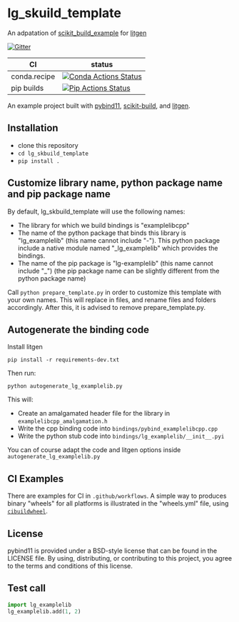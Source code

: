 lg_skuild_template
==============

An adpatation of [scikit_build_example](https://github.com/pybind/scikit_build_example) for [litgen](https://github.com/pthom/litgen)

[![Gitter][gitter-badge]][gitter-link]

|      CI              | status |
|----------------------|--------|
| conda.recipe         | [![Conda Actions Status][actions-conda-badge]][actions-conda-link] |
| pip builds           | [![Pip Actions Status][actions-pip-badge]][actions-pip-link] |



An example project built with [pybind11](https://github.com/pybind/pybind11), 
[scikit-build](https://scikit-build.readthedocs.io/en/latest/), and [litgen](https://github.com/pthom/litgen). 


[gitter-badge]:            https://badges.gitter.im/pybind/Lobby.svg
[gitter-link]:             https://gitter.im/pybind/Lobby
[actions-badge]:           https://github.com/pthom/lg_skbuild_template/workflows/Tests/badge.svg
[actions-conda-link]:      https://github.com/pthom/lg_skbuild_template/actions?query=workflow%3AConda
[actions-conda-badge]:     https://github.com/pthom/lg_skbuild_template/workflows/Conda/badge.svg
[actions-pip-link]:        https://github.com/pthom/lg_skbuild_template/actions?query=workflow%3APip
[actions-pip-badge]:       https://github.com/pthom/lg_skbuild_template/workflows/Pip/badge.svg
[actions-wheels-link]:     https://github.com/pthom/lg_skbuild_template/actions?query=workflow%3AWheels
[actions-wheels-badge]:    https://github.com/pthom/lg_skbuild_template/workflows/Wheels/badge.svg

Installation
------------

- clone this repository
- `cd lg_skbuild_template`
- `pip install .`

Customize library name, python package name and pip package name
------------

By default, lg_skbuild_template will use the following names:
* The library for which we build bindings is "examplelibcpp"
* The name of the python package that binds this library is "lg_examplelib" (this name cannot include "-").
  This python package include a native module named "_lg_examplelib" which provides the bindings.
* The name of the pip package is "lg-examplelib" (this name cannot include "_")
  (the pip package name can be slightly different from the python package name)

Call `python prepare_template.py` in order to customize this template with your own names. This will replace in files, 
and rename files and folders accordingly. After this, it is advised to remove prepare_template.py.

Autogenerate the binding code 
------------
Install litgen
````
pip install -r requirements-dev.txt
````

Then run:
````
python autogenerate_lg_examplelib.py
````

This will:
* Create an amalgamated header file for the library in `examplelibcpp_amalgamation.h`
* Write the cpp binding code into `bindings/pybind_examplelibcpp.cpp`
* Write the python stub code into `bindings/lg_examplelib/__init__.pyi`

You can of course adapt the code and litgen options inside `autogenerate_lg_examplelib.py`

CI Examples
-----------

There are examples for CI in `.github/workflows`. A simple way to produces
binary "wheels" for all platforms is illustrated in the "wheels.yml" file,
using [`cibuildwheel`][].

License
-------

pybind11 is provided under a BSD-style license that can be found in the LICENSE
file. By using, distributing, or contributing to this project, you agree to the
terms and conditions of this license.

Test call
---------

```python
import lg_examplelib
lg_examplelib.add(1, 2)
```

[`cibuildwheel`]:          https://cibuildwheel.readthedocs.io
